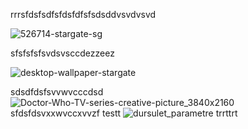 rrrsfdsfsdfsfdsfdfsfsdsddvsvdvsvd

![526714-stargate-sg](https://github.com/baaldees/test_doc/assets/97484980/64d5e046-9321-44fc-a85c-8fb5f462f50a)

sfsfsfsfsvdsvsccdezzeez

![desktop-wallpaper-stargate](https://github.com/baaldees/test_doc/assets/97484980/62deb245-0f9c-4666-bc66-716ea3084ada)

sdsdfdsfsvvwvcccdsd
![Doctor-Who-TV-series-creative-picture_3840x2160](https://github.com/baaldees/test_doc/assets/97484980/eeca8dfb-74f0-42ee-b79b-4516bd83d285)
sfdsfdsvxxwvccxvvzf
testt ![dursulet_parametre](https://github.com/baaldees/test_doc/assets/97484980/152bc47f-8d1b-47e4-9e9d-7418c338af68)
trrttrt

